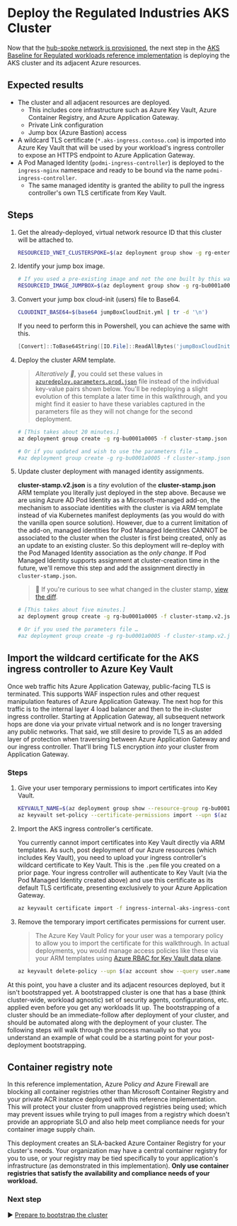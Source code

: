 # Deploy the Regulated Industries AKS Cluster

Now that the [hub-spoke network is provisioned](./08-cluster-networking.md), the next step in the [AKS Baseline for Regulated workloads reference implementation](/) is deploying the AKS cluster and its adjacent Azure resources.

## Expected results

* The cluster and all adjacent resources are deployed.
  * This includes core infrastructure such as Azure Key Vault, Azure Container Registry, and Azure Application Gateway.
  * Private Link configuration
  * Jump box (Azure Bastion) access
* A wildcard TLS certificate (`*.aks-ingress.contoso.com`) is imported into Azure Key Vault that will be used by your workload's ingress controller to expose an HTTPS endpoint to Azure Application Gateway.
* A Pod Managed Identity (`podmi-ingress-controller`) is deployed to the `ingress-nginx` namespace and ready to be bound via the name `podmi-ingress-controller`.
  * The same managed identity is granted the ability to pull the ingress controller's own TLS certificate from Key Vault.

## Steps

1. Get the already-deployed, virtual network resource ID that this cluster will be attached to.

   ```bash
   RESOURCEID_VNET_CLUSTERSPOKE=$(az deployment group show -g rg-enterprise-networking-spokes -n spoke-BU0001A0005-01 --query properties.outputs.clusterVnetResourceId.value -o tsv)
   ```

1. Identify your jump box image.

   ```bash
   # If you used a pre-existing image and not the one built by this walk through, replace the command below with the resource id of that image.
   RESOURCEID_IMAGE_JUMPBOX=$(az deployment group show -g rg-bu0001a0005 -n CreateJumpBoxImageTemplate --query 'properties.outputs.distributedImageResourceId.value' -o tsv)
   ```

1. Convert your jump box cloud-init (users) file to Base64.

   ```bash
   CLOUDINIT_BASE64=$(base64 jumpBoxCloudInit.yml | tr -d '\n')
   ```

   If you need to perform this in Powershell, you can achieve the same with this.

   ```powershell
   [Convert]::ToBase64String([IO.File]::ReadAllBytes('jumpBoxCloudInit.yml'))
   ```

1. Deploy the cluster ARM template.

   > _Alteratively 🛑_, you could set these values in [`azuredeploy.parameters.prod.json`](./azuredeploy.parameters.prod.json) file instead of the individual key-value pairs shown below. You'll be redeploying a slight evolution of this template a later time in this walkthrough, and you might find it easier to have these variables captured in the parameters file as they will not change for the second deployment.

   ```bash
   # [This takes about 20 minutes.]
   az deployment group create -g rg-bu0001a0005 -f cluster-stamp.json -p targetVnetResourceId=${RESOURCEID_VNET_CLUSTERSPOKE} clusterAdminAadGroupObjectId=${AADOBJECTID_GROUP_CLUSTERADMIN} k8sControlPlaneAuthorizationTenantId=${TENANTID_K8SRBAC} appGatewayListenerCertificate=${APP_GATEWAY_LISTENER_CERTIFICATE_BASE64} aksIngressControllerCertificate=${INGRESS_CONTROLLER_CERTIFICATE_BASE64} jumpBoxImageResourceId=${RESOURCEID_IMAGE_JUMPBOX} jumpBoxCloudInitAsBase64=${CLOUDINIT_BASE64}

   # Or if you updated and wish to use the parameters file …
   #az deployment group create -g rg-bu0001a0005 -f cluster-stamp.json -p "@azuredeploy.parameters.prod.json"
   ```

1. Update cluster deployment with managed identity assignments.

   **cluster-stamp.v2.json** is a _tiny_ evolution of the **cluster-stamp.json** ARM template you literally just deployed in the step above. Because we are using Azure AD Pod Identity as a Microsoft-managed add-on, the mechanism to associate identities with the cluster is via ARM template instead of via Kubernetes manifest deployments (as you would do with the vanilla open source solution). However, due to a current limitation of the add-on, managed identities for Pod Managed Identities CANNOT be associated to the cluster when the cluster is first being created, only as an update to an existing cluster. So this deployment will re-deploy with the Pod Managed Identity association as the _only change_. If Pod Managed Identity supports assignment at cluster-creation time in the future, we'll remove this step and add the assignment directly in `cluster-stamp.json`.

   > :eyes: If you're curious to see what changed in the cluster stamp, [view the diff](https://diffviewer.azureedge.net/?l=https://raw.githubusercontent.com/mspnp/aks-baseline-regulated/main/cluster-stamp.json&r=https://raw.githubusercontent.com/mspnp/aks-baseline-regulated/main/cluster-stamp.v2.json).

   ```bash
   # [This takes about five minutes.]
   az deployment group create -g rg-bu0001a0005 -f cluster-stamp.v2.json -p targetVnetResourceId=${RESOURCEID_VNET_CLUSTERSPOKE} clusterAdminAadGroupObjectId=${AADOBJECTID_GROUP_CLUSTERADMIN} k8sControlPlaneAuthorizationTenantId=${TENANTID_K8SRBAC} appGatewayListenerCertificate=${APP_GATEWAY_LISTENER_CERTIFICATE} aksIngressControllerCertificate=${AKS_INGRESS_CONTROLLER_CERTIFICATE_BASE64} jumpBoxImageResourceId=${RESOURCEID_IMAGE_JUMPBOX} jumpBoxCloudInitAsBase64=${CLOUDINIT_BASE64}

   # Or if you used the parameters file …
   #az deployment group create -g rg-bu0001a0005 -f cluster-stamp.v2.json -p "@azuredeploy.parameters.prod.json"
   ```

## Import the wildcard certificate for the AKS ingress controller to Azure Key Vault

Once web traffic hits Azure Application Gateway, public-facing TLS is terminated. This supports WAF inspection rules and other request manipulation features of Azure Application Gateway. The next hop for this traffic is to the internal layer 4 load balancer and then to the in-cluster ingress controller. Starting at Application Gateway, all subsequent network hops are done via your private virtual network and is no longer traversing any public networks. That said, we still desire to provide TLS as an added layer of protection when traversing between Azure Application Gateway and our ingress controller. That'll bring TLS encryption _into_ your cluster from Application Gateway.

### Steps

1. Give your user temporary permissions to import certificates into Key Vault.

   ```bash
   KEYVAULT_NAME=$(az deployment group show --resource-group rg-bu0001a0005 -n cluster-stamp --query properties.outputs.keyVaultName.value -o tsv)
   az keyvault set-policy --certificate-permissions import --upn $(az account show --query user.name -o tsv) -n $KEYVAULT_NAME
   ```

1. Import the AKS ingress controller's certificate.

   You currently cannot import certificates into Key Vault directly via ARM templates. As such, post deployment of our Azure resources (which includes Key Vault), you need to upload your ingress controller's wildcard certificate to Key Vault. This is the `.pem` file you created on a prior page. Your ingress controller will authenticate to Key Vault (via the Pod Managed Identity created above) and use this certificate as its default TLS certificate, presenting exclusively to your Azure Application Gateway.

   ```bash
   az keyvault certificate import -f ingress-internal-aks-ingress-contoso-com-tls.pem -n ingress-internal-aks-ingress-contoso-com-tls --vault-name $KEYVAULT_NAME
   ```

1. Remove the temporary import certificates permissions for current user.

   > The Azure Key Vault Policy for your user was a temporary policy to allow you to import the certificate for this walkthrough. In actual deployments, you would manage access policies like these via your ARM templates using [Azure RBAC for Key Vault data plane](https://docs.microsoft.com/azure/key-vault/general/secure-your-key-vault#data-plane-and-access-policies).

   ```bash
   az keyvault delete-policy --upn $(az account show --query user.name -o tsv) -n $KEYVAULT_NAME
   ```

At this point, you have a cluster and its adjacent resources deployed, but it isn't bootstrapped yet. A bootstrapped cluster is one that has a base (think cluster-wide, workload agnostic) set of security agents, configurations, etc. applied even before you get any workloads lit up. The bootstrapping of a cluster should be an immediate-follow after deployment of your cluster, and should be automated along with the deployment of your cluster. The following steps will walk through the process manually so that you understand an example of what could be a starting point for your post-deployment bootstrapping.

## Container registry note

In this reference implementation, Azure Policy _and_ Azure Firewall are blocking all container registries other than Microsoft Container Registry and your private ACR instance deployed with this reference implementation. This will protect your cluster from unapproved registries being used; which may prevent issues while trying to pull images from a registry which doesn't provide an appropriate SLO and also help meet compliance needs for your container image supply chain.

This deployment creates an SLA-backed Azure Container Registry for your cluster's needs. Your organization may have a central container registry for you to use, or your registry may be tied specifically to your application's infrastructure (as demonstrated in this implementation). **Only use container registries that satisfy the availability and compliance needs of your workload.**

### Next step

:arrow_forward: [Prepare to bootstrap the cluster](./10-registry-quarantine.md)
